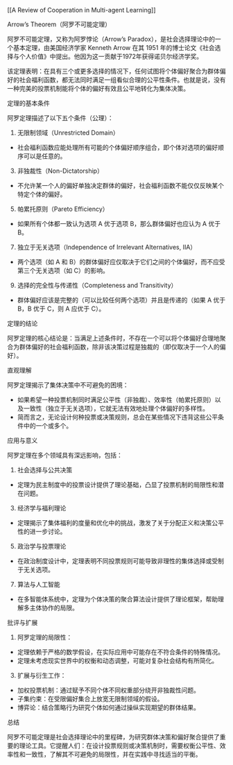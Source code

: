 [[A Review of Cooperation in Multi-agent Learning]]

Arrow’s Theorem（阿罗不可能定理）

阿罗不可能定理，又称为阿罗悖论（Arrow’s Paradox），是社会选择理论中的一个基本定理，由美国经济学家 Kenneth Arrow 在其 1951 年的博士论文《社会选择与个人价值》中提出。他因为这一贡献于1972年获得诺贝尔经济学奖。

该定理表明：在具有三个或更多选择的情况下，任何试图将个体偏好聚合为群体偏好的社会福利函数，都无法同时满足一组看似合理的公平性条件。也就是说，没有一种完美的投票机制能将个体的偏好有效且公平地转化为集体决策。

定理的基本条件

阿罗定理描述了以下五个条件（公理）：

1. 无限制领域（Unrestricted Domain）

- 社会福利函数应能处理所有可能的个体偏好顺序组合，即个体对选项的偏好顺序可以是任意的。

3. 非独裁性（Non-Dictatorship）

- 不允许某一个人的偏好单独决定群体的偏好，社会福利函数不能仅仅反映某个特定个体的偏好。

5. 帕累托原则（Pareto Efficiency）

- 如果所有个体都一致认为选项 A 优于选项 B，那么群体偏好也应认为 A 优于 B。

7. 独立于无关选项（Independence of Irrelevant Alternatives, IIA）

- 两个选项（如 A 和 B）的群体偏好应仅取决于它们之间的个体偏好，而不应受第三个无关选项（如 C）的影响。

9. 选择的完全性与传递性（Completeness and Transitivity）

- 群体偏好应该是完整的（可以比较任何两个选项）并且是传递的（如果 A 优于 B，B 优于 C，则 A 应优于 C）。

定理的结论

阿罗定理的核心结论是：当满足上述条件时，不存在一个可以将个体偏好合理地聚合为群体偏好的社会福利函数，除非该决策过程是独裁的（即仅取决于一个人的偏好）。

直观理解

阿罗定理揭示了集体决策中不可避免的困境：

- 如果希望一种投票机制同时满足公平性（非独裁）、效率性（帕累托原则）以及一致性（独立于无关选项），它就无法有效地处理个体偏好的多样性。
- 简而言之，无论设计何种投票或决策规则，总会在某些情况下违背这些公平条件中的一个或多个。

应用与意义

阿罗定理在多个领域具有深远影响，包括：

1. 社会选择与公共决策

- 定理为民主制度中的投票设计提供了理论基础，凸显了投票机制的局限性和潜在问题。

3. 经济学与福利理论

- 定理揭示了集体福利的度量和优化中的挑战，激发了关于分配正义和决策公平性的进一步讨论。

5. 政治学与投票理论

- 在政治制度设计中，定理表明不同投票规则可能导致非理性的集体选择或受制于无关选项。

7. 算法与人工智能

- 在多智能体系统中，定理为个体决策的聚合算法设计提供了理论框架，帮助理解多主体协作的局限。

批评与扩展

1. 阿罗定理的局限性：

- 定理依赖于严格的数学假设，在实际应用中可能存在不符合条件的特殊情况。
- 定理未考虑现实世界中的权衡和动态调整，可能对复杂社会结构有所简化。

3. 扩展与衍生工作：

- 加权投票机制：通过赋予不同个体不同权重部分绕开非独裁性问题。
- 子集约束：在受限偏好集合上放宽无限制领域的假设。
- 博弈论：结合策略行为研究个体如何通过操纵实现期望的群体结果。

总结

阿罗不可能定理是社会选择理论中的里程碑，为研究群体决策和偏好聚合提供了重要的理论工具。它提醒人们：在设计投票规则或决策机制时，需要权衡公平性、效率性和一致性，了解其不可避免的局限性，并在实践中寻找适当的平衡。